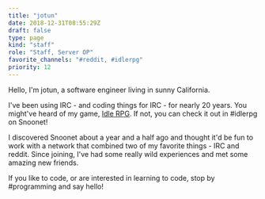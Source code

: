 ```yaml
---
title: "jotun"
date: 2018-12-31T08:55:29Z
draft: false
type: page
kind: "staff"
role: "Staff, Server OP"
favorite_channels: "#reddit, #idlerpg"
priority: 12
---
```


Hello, I'm jotun, a software engineer living in sunny California.

I've been using IRC - and coding things for IRC - for nearly 20 years. You might've heard of my game, <a href="http://idlerpg.net/">Idle RPG</a>. If not, you can check it out in #idlerpg on Snoonet!

I discovered Snoonet about a year and a half ago and thought it'd be fun to work with a network that combined two of my favorite things - IRC and reddit. Since joining, I've had some really wild experiences and met some amazing new friends.

If you like to code, or are interested in learning to code, stop by #programming and say hello!
